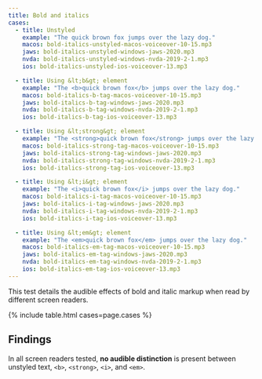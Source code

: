 ```yaml
---
title: Bold and italics
cases:
  - title: Unstyled
    example: "The quick brown fox jumps over the lazy dog."
    macos: bold-italics-unstyled-macos-voiceover-10-15.mp3
    jaws: bold-italics-unstyled-windows-jaws-2020.mp3
    nvda: bold-italics-unstyled-windows-nvda-2019-2-1.mp3
    ios: bold-italics-unstyled-ios-voiceover-13.mp3

  - title: Using &lt;b&gt; element
    example: "The <b>quick brown fox</b> jumps over the lazy dog."
    macos: bold-italics-b-tag-macos-voiceover-10-15.mp3
    jaws: bold-italics-b-tag-windows-jaws-2020.mp3
    nvda: bold-italics-b-tag-windows-nvda-2019-2-1.mp3
    ios: bold-italics-b-tag-ios-voiceover-13.mp3

  - title: Using &lt;strong&gt; element
    example: "The <strong>quick brown fox</strong> jumps over the lazy dog."
    macos: bold-italics-strong-tag-macos-voiceover-10-15.mp3
    jaws: bold-italics-strong-tag-windows-jaws-2020.mp3
    nvda: bold-italics-strong-tag-windows-nvda-2019-2-1.mp3
    ios: bold-italics-strong-tag-ios-voiceover-13.mp3

  - title: Using &lt;i&gt; element
    example: "The <i>quick brown fox</i> jumps over the lazy dog."
    macos: bold-italics-i-tag-macos-voiceover-10-15.mp3
    jaws: bold-italics-i-tag-windows-jaws-2020.mp3
    nvda: bold-italics-i-tag-windows-nvda-2019-2-1.mp3
    ios: bold-italics-i-tag-ios-voiceover-13.mp3

  - title: Using &lt;em&gt; element
    example: "The <em>quick brown fox</em> jumps over the lazy dog."
    macos: bold-italics-em-tag-macos-voiceover-10-15.mp3
    jaws: bold-italics-em-tag-windows-jaws-2020.mp3
    nvda: bold-italics-em-tag-windows-nvda-2019-2-1.mp3
    ios: bold-italics-em-tag-ios-voiceover-13.mp3
---
```


This test details the audible effects of bold and italic markup when read by different screen readers.

{% include table.html cases=page.cases %}

## Findings

In all screen readers tested, **no audible distinction** is present between unstyled text, `<b>`, `<strong>`, `<i>`, and `<em>`.
